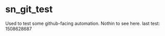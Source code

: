 # sn_git_test
Used to test some github-facing automation.  Nothin to see here.
last test: 1508628687
